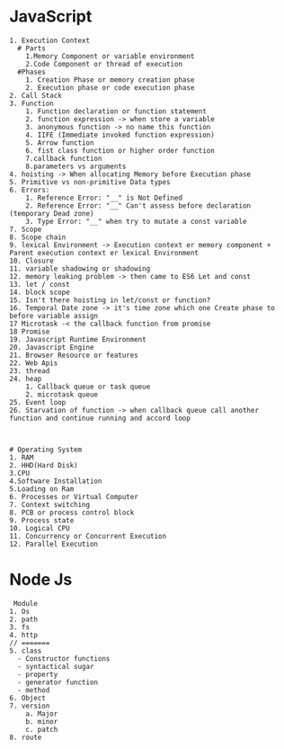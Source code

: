 
  # JavaScript
    1. Execution Context
      # Parts
        1.Memory Component or variable environment
        2.Code Component or thread of execution
      #Phases
        1. Creation Phase or memory creation phase
        2. Execution phase or code execution phase  
    2. Call Stack
    3. Function
        1. Function declaration or function statement
        2. function expression -> when store a variable
        3. anonymous function -> no name this function
        4. IIFE (Immediate invoked function expression)
        5. Arrow function
        6. fist class function or higher order function
        7.callback function
        8.parameters vs arguments
    4. hoisting -> When allocating Memory before Execution phase
    5. Primitive vs non-primitive Data types
    6. Errors:
        1. Reference Error: "__" is Not Defined
        2. Reference Error: "__" Can't assess before declaration (temporary Dead zone)
        3. Type Error: "__" when try to mutate a const variable
    7. Scope
    8. Scope chain
    9. lexical Environment -> Execution context er memory component + Parent execution context er lexical Environment 
    10. Closure 
    11. variable shadowing or shadowing
    12. memory leaking problem -> then came to ES6 Let and const
    13. let / const
    14. block scope
    15. Isn't there hoisting in let/const or function?
    16. Temporal Date zone -> it's time zone which one Create phase to before variable assign 
    17 Microtask -< the callback function from promise
    18 Promise
    19. Javascript Runtime Environment
    20. Javascript Engine
    21. Browser Resource or features
    22. Web Apis
    23. thread
    24. heap
        1. Callback queue or task queue
        2. microtask queue
    25. Event loop
    26. Starvation of function -> when callback queue call another function and continue running and accord loop



    # Operating System
    1. RAM
    2. HHD(Hard Disk)
    3.CPU
    4.Software Installation
    5.Loading on Ram
    6. Processes or Virtual Computer
    7. Context switching
    8. PCB or process control block
    9. Process state
    10. Logical CPU
    11. Concurrency or Concurrent Execution
    12. Parallel Execution
  
  # Node Js
     Module
    1. Os
    2. path
    3. fs
    4. http
    // =======
    5. class
      - Constructor functions
      - syntactical sugar
      - property
      - generator function
      - method 
    6. Object
    7. version
        a. Major
        b. minor
        c. patch
    8. route
